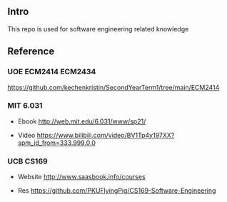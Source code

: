 ## Intro
This repo is used for software engineering related knowledge  

## Reference
### UOE ECM2414 ECM2434	
https://github.com/kechenkristin/SecondYearTerm1/tree/main/ECM2414

### MIT 6.031
- Ebook
http://web.mit.edu/6.031/www/sp21/

- Video
https://www.bilibili.com/video/BV1Tp4y197XX?spm_id_from=333.999.0.0

### UCB CS169
- Website
http://www.saasbook.info/courses

- Res
https://github.com/PKUFlyingPig/CS169-Software-Engineering



